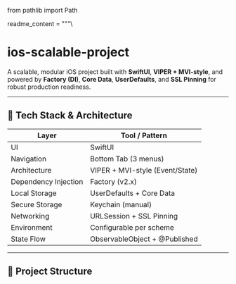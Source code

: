 from pathlib import Path

readme_content = """\
# ios-scalable-project

A scalable, modular iOS project built with **SwiftUI**, **VIPER + MVI-style**, and powered by **Factory (DI)**, **Core Data**, **UserDefaults**, and **SSL Pinning** for robust production readiness.

---

## 🚀 Tech Stack & Architecture

| Layer         | Tool / Pattern              |
|---------------|-----------------------------|
| UI            | SwiftUI                     |
| Navigation    | Bottom Tab (3 menus)        |
| Architecture  | VIPER + MVI-style (Event/State) |
| Dependency Injection | Factory (v2.x)       |
| Local Storage | UserDefaults + Core Data    |
| Secure Storage| Keychain (manual)           |
| Networking    | URLSession + SSL Pinning    |
| Environment   | Configurable per scheme     |
| State Flow    | ObservableObject + @Published|

---

## 📁 Project Structure

